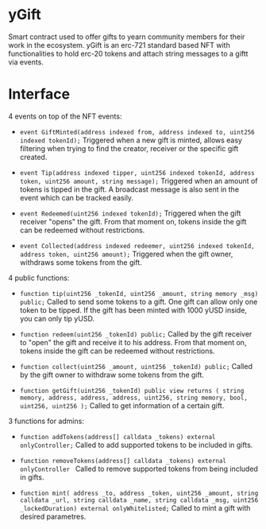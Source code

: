 # yGift
Smart contract used to offer gifts to yearn community members for their work in the ecosystem.
yGift is an erc-721 standard based NFT with functionalities to hold erc-20 tokens and attach string messages to a giftt via events.

# Interface

4 events on top of the NFT events:
- 	`event GiftMinted(address indexed from, address indexed to, uint256 indexed tokenId);`
    Triggered when a new gift is minted, allows easy filtering when trying to find the creator, receiver or the specific gift created.
    
-   `event Tip(address indexed tipper, uint256 indexed tokenId, address token, uint256 amount, string message);`
    Triggered when an amount of tokens is tipped in the gift. A broadcast message is also sent in the event which can be tracked easily.
    
-   `event Redeemed(uint256 indexed tokenId);`
    Triggered when the gift receiver "opens" the gift. From that moment on, tokens inside the gift can be redeemed without restrictions.
    
-   `event Collected(address indexed redeemer, uint256 indexed tokenId, address token, uint256 amount);`
    Triggered when the gift owner, withdraws some tokens from the gift.
    
4 public functions:
-   `function tip(uint256 _tokenId, uint256 _amount, string memory _msg) public;`
    Called to send some tokens to a gift. One gift can allow only one token to be tipped. If the gift has been minted with 1000 yUSD inside, you can only tip yUSD.

-   `function redeem(uint256 _tokenId) public;`
    Called by the gift receiver to "open" the gift and receive it to his address. From that moment on, tokens inside the gift can be redeemed without restrictions.
    
-   `function collect(uint256 _amount, uint256 _tokenId) public;`
    Called by the gift owner to withdraw some tokens from the gift.

-   `function getGift(uint256 _tokenId) public view
	returns (
		string memory,
		address,
		address,
		address,
		uint256,
		string memory,
		bool,
		uint256,
		uint256
	);`
  Called to get information of a certain gift.
  
 3 functions for admins:
 
 -    `function addTokens(address[] calldata _tokens) external onlyController;`
      Called to add supported tokens to be included in gifts.
 
 -    `function removeTokens(address[] calldata _tokens) external onlyController `
      Called to remove supported tokens from being included in gifts.
      
 -    `function mint(
		address _to,
		address _token,
		uint256 _amount,
		string calldata _url,
		string calldata _name,
		string calldata _msg,
		uint256 _lockedDuration)
		external onlyWhitelisted;`
    Called to mint a gift with desired parametres.
